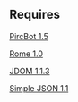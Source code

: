 Requires
--------
[PircBot 1.5](http://www.jibble.org/pircbot.php)

[Rome 1.0](https://rometools.jira.com/wiki/display/ROME/Home)

[JDOM 1.1.3](http://www.jdom.org/dist/binary/archive/jdom-1.1.3.zip)

[Simple JSON 1.1](https://code.google.com/p/json-simple/downloads/detail?name=json_simple-1.1.jar&can=2&q=)
